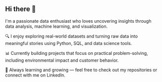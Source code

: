 ## Hi there 👋

 I'm a passionate data enthusiast who loves uncovering insights through data analysis, machine learning, and visualization.

🔍 I enjoy exploring real-world datasets and turning raw data into meaningful stories using Python, SQL, and data science tools.

📊 Currently building projects that focus on practical problem-solving, including environmental impact and customer behavior.

🚀 Always learning and growing — feel free to check out my repositories or connect with me on LinkedIn.
